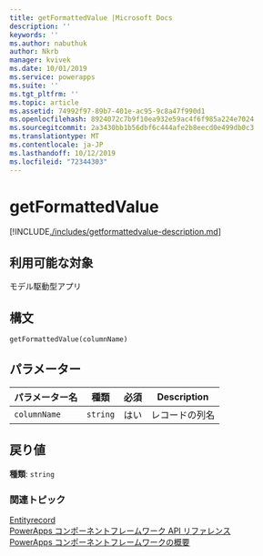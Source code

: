 ```yaml
---
title: getFormattedValue |Microsoft Docs
description: ''
keywords: ''
ms.author: nabuthuk
author: Nkrb
manager: kvivek
ms.date: 10/01/2019
ms.service: powerapps
ms.suite: ''
ms.tgt_pltfrm: ''
ms.topic: article
ms.assetid: 74992f97-89b7-401e-ac95-9c8a47f990d1
ms.openlocfilehash: 8924072c7b9f10ea932e59ac4f6f985a224e7024
ms.sourcegitcommit: 2a3430bb1b56dbf6c444afe2b8eecd0e499db0c3
ms.translationtype: MT
ms.contentlocale: ja-JP
ms.lasthandoff: 10/12/2019
ms.locfileid: "72344303"
---
```

# <a name="getformattedvalue"></a>getFormattedValue

[!INCLUDE[./includes/getformattedvalue-description.md](./includes/getformattedvalue-description.md)]

## <a name="available-for"></a>利用可能な対象 

モデル駆動型アプリ

## <a name="syntax"></a>構文

`getFormattedValue(columnName)`

## <a name="parameters"></a>パラメーター

| パラメーター名|種類|必須|Description|
| ------------- |----|--------|-----------|
|`columnName`|`string`|はい|レコードの列名|

## <a name="return-value"></a>戻り値

**種類**: `string`


### <a name="related-topics"></a>関連トピック

[Entityrecord](../entityrecord.md)<br/>
[PowerApps コンポーネントフレームワーク API リファレンス](../../reference/index.md)<br/>
[PowerApps コンポーネントフレームワークの概要](../../overview.md)
